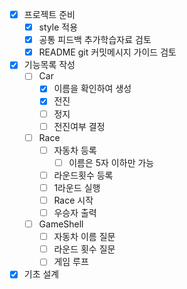 - [x] 프로젝트 준비
  - [x] style 적용
  - [x] 공통 피드백 추가학습자료 검토
  - [x] README git 커밋메시지 가이드 검토
- [x] 기능목록 작성
  - [ ] Car
    - [x] 이름을 확인하여 생성
    - [x] 전진
    - [ ] 정지
    - [ ] 전진여부 결정
  - [ ] Race
    - [ ] 자동차 등록
      - [ ] 이름은 5자 이하만 가능
    - [ ] 라운드횟수 등록
    - [ ] 1라운드 실행
    - [ ] Race 시작
    - [ ] 우승자 출력
  - [ ] GameShell
    - [ ] 자동차 이름 질문
    - [ ] 라운드 횟수 질문
    - [ ] 게임 루프
- [x] 기초 설계